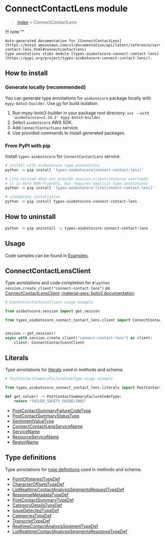 # ConnectContactLens module

> [Index](../README.md) > ConnectContactLens


!!! note ""

    Auto-generated documentation for [ConnectContactLens](https://boto3.amazonaws.com/v1/documentation/api/latest/reference/services/connect-contact-lens.html#connectcontactlens)
    type annotations stubs module [types-aiobotocore-connect-contact-lens](https://pypi.org/project/types-aiobotocore-connect-contact-lens/).

## How to install

### Generate locally (recommended)

You can generate type annotations for `aiobotocore` package locally with `mypy-boto3-builder`.
Use [uv](https://docs.astral.sh/uv/getting-started/installation/) for build isolation.

1. Run mypy-boto3-builder in your package root directory: `uvx --with 'aiobotocore==2.24.2' mypy-boto3-builder`
1. Select `aiobotocore` AWS SDK.
1. Add `ConnectContactLens` service.
1. Use provided commands to install generated packages.



### From PyPI with pip

Install `types-aiobotocore` for `ConnectContactLens` service.

```bash
# install with aiobotocore type annotations
python -m pip install 'types-aiobotocore[connect-contact-lens]'

# Lite version does not provide session.client/resource overloads
# it is more RAM-friendly, but requires explicit type annotations
python -m pip install 'types-aiobotocore-lite[connect-contact-lens]'

# standalone installation
python -m pip install types-aiobotocore-connect-contact-lens
```



## How to uninstall

```bash
python -m pip uninstall -y types-aiobotocore-connect-contact-lens
```

## Usage

Code samples can be found in [Examples](./usage.md).

## ConnectContactLensClient

Type annotations and code completion for  `#!python session.create_client("connect-contact-lens")` as [ConnectContactLensClient](./client.md)
[:material-aws: boto3 documentation](https://boto3.amazonaws.com/v1/documentation/api/latest/reference/services/connect-contact-lens.html#ConnectContactLens.Client)

```python
# ConnectContactLensClient usage example

from aiobotocore.session import get_session

from types_aiobotocore_connect_contact_lens.client import ConnectContactLensClient


session = get_session()
async with session.create_client("connect-contact-lens") as client:
    client: ConnectContactLensClient
```








## Literals

Type annotations for [literals](./literals.md) used in methods and schema.

```python
# PostContactSummaryFailureCodeType usage example

from types_aiobotocore_connect_contact_lens.literals import PostContactSummaryFailureCodeType

def get_value() -> PostContactSummaryFailureCodeType:
    return "FAILED_SAFETY_GUIDELINES"
```

- [PostContactSummaryFailureCodeType](./literals.md#postcontactsummaryfailurecodetype)
- [PostContactSummaryStatusType](./literals.md#postcontactsummarystatustype)
- [SentimentValueType](./literals.md#sentimentvaluetype)
- [ConnectContactLensServiceName](./literals.md#connectcontactlensservicename)
- [ServiceName](./literals.md#servicename)
- [ResourceServiceName](./literals.md#resourceservicename)
- [RegionName](./literals.md#regionname)




## Type definitions

Type annotations for [type definitions](./type_defs.md) used in methods and schema.

- [PointOfInterestTypeDef](./type_defs.md#pointofinteresttypedef)
- [CharacterOffsetsTypeDef](./type_defs.md#characteroffsetstypedef)
- [ListRealtimeContactAnalysisSegmentsRequestTypeDef](./type_defs.md#listrealtimecontactanalysissegmentsrequesttypedef)
- [ResponseMetadataTypeDef](./type_defs.md#responsemetadatatypedef)
- [PostContactSummaryTypeDef](./type_defs.md#postcontactsummarytypedef)
- [CategoryDetailsTypeDef](./type_defs.md#categorydetailstypedef)
- [IssueDetectedTypeDef](./type_defs.md#issuedetectedtypedef)
- [CategoriesTypeDef](./type_defs.md#categoriestypedef)
- [TranscriptTypeDef](./type_defs.md#transcripttypedef)
- [RealtimeContactAnalysisSegmentTypeDef](./type_defs.md#realtimecontactanalysissegmenttypedef)
- [ListRealtimeContactAnalysisSegmentsResponseTypeDef](./type_defs.md#listrealtimecontactanalysissegmentsresponsetypedef)

